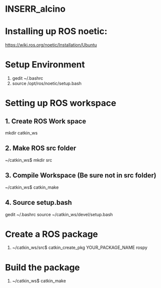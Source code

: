 # INSERR_alcino

# Installing up ROS noetic:
https://wiki.ros.org/noetic/Installation/Ubuntu

# Setup Environment
1) gedit ~/.bashrc
2) source /opt/ros/noetic/setup.bash

# Setting up ROS workspace

## 1. Create ROS Work space
mkdir catkin_ws

## 2. Make ROS src folder
~/catkin_ws$ mkdir src

## 3. Compile Workspace (Be sure not in src folder)
~/catkin_ws$ catkin_make

## 4. Source setup.bash
gedit ~/.bashrc
source ~/catkin_ws/devel/setup.bash

# Create a ROS package
1) ~/catkin_ws/src$ catkin_create_pkg YOUR_PACKAGE_NAME rospy

# Build the package
1) ~/catkin_ws$ catkin_make
